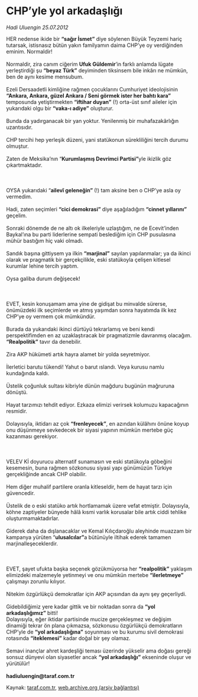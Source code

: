 # CHP’yle yol arkadaşlığı

*Hadi Uluengin 25.07.2012*

<div class="yazi"><p>HER nedense ikide bir <b>“sağır İsmet”</b> diye söylenen Büyük Teyzemi hariç tutarsak, istisnasız bütün yakın familyamın daima CHP’ye oy verdiğinden eminim. Normaldir! <br/><br/>Normaldir, zira canım ciğerim <b>Ufuk Güldemir</b>’in farklı anlamda lügate yerleştirdiği şu <b>“beyaz Türk”</b> deyiminden tiksinsem bile inkârı ne mümkün, ben de aynı kesime mensubum.<br/><br/>Ezeli Dersaadetli kimliğine rağmen çocuklarını Cumhuriyet ideolojisinin <b>“Ankara, Ankara, güzel Ankara / Seni görmek ister her bahtı kara”</b> temposunda yetiştirmekten <b>“iftihar duyan”</b> (!) orta-üst sınıf aileler için yukarıdaki olgu bir <b>“vaka-ı adiye”</b> oluşturur.<br/><br/>Bunda da yadırganacak bir yan yoktur. Yenilenmiş bir muhafazakârlığın uzantısıdır.<br/><br/>CHP tercihi hep yerleşik düzeni, yani statükonun sürekliliğini tercih durumu olmuştur.<br/><br/>Zaten de Meksika’nın “<b>Kurumlaşmış Devrimci Partisi”</b>yle ikizlik göz çıkartmaktadır.<br/><br/><br/><br/>OYSA yukarıdaki “<b>ailevî geleneğin” </b>(!) tam aksine ben o CHP’ye asla oy vermedim.<br/><br/>Hadi, zaten seçimleri <b>“cici demokrasi”</b> diye aşağıladığım <b>“cinnet yıllarını”</b> geçelim.<br/><br/>Sonraki dönemde de ne altı ok ilkeleriyle uzlaştığım, ne de Ecevit’inden Baykal’ına bu parti liderlerine sempati beslediğim için CHP pusulasına mühür bastığım hiç vaki olmadı.<br/><br/>Sandık başına gittiysem ya ilkin <b>“marjinal”</b> sayılan yapılanmalar; ya da ikinci olarak ve pragmatik bir gerçekçilikle, eski statükoyla çelişen kitlesel kurumlar lehine tercih yaptım.<br/><br/>Oysa galiba durum değişecek!<br/><br/><br/><br/>EVET, kesin konuşamam ama yine de gidişat bu minvalde sürerse, önümüzdeki ilk seçimlerde ve atmış yaşımdan sonra hayatımda ilk kez CHP’ye oy vermem çok mümkündür.<br/><br/>Burada da yukarıdaki ikinci dürtüyü tekrarlamış ve beni kendi perspektifimden en az uzaklaştıracak bir pragmatizmle davranmış olacağım. <b>“Realpolitik”</b> tavır da denebilir.<br/><br/>Zira AKP hükümeti artık hayra alamet bir yolda seyretmiyor.<br/><br/>İlerletici barutu tükendi! Yahut o barut ıslandı. Veya kurusu namlu kundağında kaldı.<br/><br/>Üstelik çoğunluk sultası kibriyle dünün mağduru bugünün mağruruna dönüştü.<br/><br/>Hayat tarzımızı tehdit ediyor. Ezkaza elimizi verirsek kolumuzu kapacağının resmidir.<br/><br/>Dolayısıyla, iktidarı az çok <b>“frenleyecek”</b>, en azından külâhını önüne koyup onu düşünmeye sevkedecek bir siyasi yapının mümkün mertebe güç kazanması gerekiyor.<br/><br/><br/><br/>VELEV Kİ doyurucu alternatif sunamasın ve eski statükoyla göbeğini kesemesin, buna rağmen sözkonusu siyasi yapı günümüzün Türkiye gerçekliğinde ancak CHP olabilir.<br/><br/>Hem diğer muhalif partilere oranla kitleseldir, hem de hayat tarzı için güvencedir.<br/><br/>Üstelik de o eski statüko artık hortlamamak üzere vefat etmiştir. Dolayısıyla, köhne zaptiyeler bünyede hâlâ kısmi varlık korusalar bile artık ciddi tehlike oluşturmamaktadırlar.<br/><br/>Giderek daha da dışlanacaklar ve Kemal Kılıçdaroğlu aleyhinde muazzam bir kampanya yürüten “<b>ulusalcılar”</b>a bütünüyle iltihak ederek tamamen marjinalleşeceklerdir.<br/><br/><br/><br/>EVET, şayet ufukta başka seçenek gözükmüyorsa her <b>“realpolitik”</b> yaklaşım elimizdeki malzemeyle yetinmeyi ve onu mümkün mertebe <b>“ilerletmeye”</b> çalışmayı zorunlu kılıyor.<br/><br/>Nitekim özgürlükçü demokratlar için AKP açısından da aynı şey geçerliydi.<br/><br/>Gidebildiğimiz yere kadar gittik ve bir noktadan sonra da <b>“yol arkadaşlığımız”</b> bitti! <br/>Dolayısıyla, eğer iktidar partisinde mucize gerçekleşmez ve değişim dinamiği tekrar ön plana çıkmazsa, sözkonusu özgürlükçü demokratların CHP’yle de <b>“yol arkadaşlığına”</b> soyunması ve bu kurumu sivil demokrasi rotasında <b>“iteklemesi”</b> kadar doğal bir şey olamaz.<br/><br/>Semavi inançlar ahret kardeşliği teması üzerinde yükselir ama doğası gereği sonsuz dünyevi olan siyasetler ancak <b>“yol arkadaşlığı”</b> ekseninde oluşur ve yürütülür!<br/><br/><b>hadiuluengin@taraf.com.tr</b></p>
</div>

Kaynak: [taraf.com.tr](http://www.taraf.com.tr/hadi-uluengin/makale-chp-yle-yol-arkadasligi.htm), [web.archive.org (arşiv bağlantısı)](http://web.archive.org/web/20130623121358/http://www.taraf.com.tr/hadi-uluengin/makale-chp-yle-yol-arkadasligi.htm)
